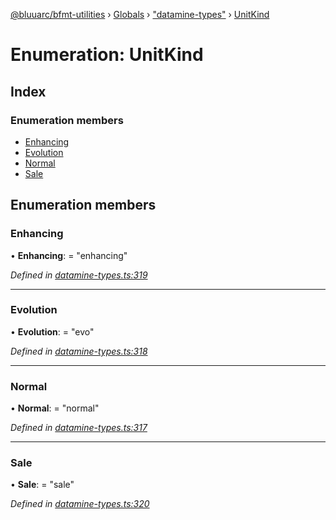 [@bluuarc/bfmt-utilities](../README.md) › [Globals](../globals.md) › ["datamine-types"](../modules/_datamine_types_.md) › [UnitKind](_datamine_types_.unitkind.md)

# Enumeration: UnitKind

## Index

### Enumeration members

* [Enhancing](_datamine_types_.unitkind.md#enhancing)
* [Evolution](_datamine_types_.unitkind.md#evolution)
* [Normal](_datamine_types_.unitkind.md#normal)
* [Sale](_datamine_types_.unitkind.md#sale)

## Enumeration members

###  Enhancing

• **Enhancing**: = "enhancing"

*Defined in [datamine-types.ts:319](https://github.com/BluuArc/bfmt-utilities/blob/57ae3a5/src/datamine-types.ts#L319)*

___

###  Evolution

• **Evolution**: = "evo"

*Defined in [datamine-types.ts:318](https://github.com/BluuArc/bfmt-utilities/blob/57ae3a5/src/datamine-types.ts#L318)*

___

###  Normal

• **Normal**: = "normal"

*Defined in [datamine-types.ts:317](https://github.com/BluuArc/bfmt-utilities/blob/57ae3a5/src/datamine-types.ts#L317)*

___

###  Sale

• **Sale**: = "sale"

*Defined in [datamine-types.ts:320](https://github.com/BluuArc/bfmt-utilities/blob/57ae3a5/src/datamine-types.ts#L320)*
